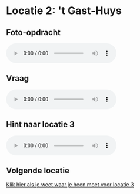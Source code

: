# Locatie 2: 't Gast-Huys

## Foto-opdracht
<audio controls>
  <source src="https://raw.githubusercontent.com/robogast/blasius-speurtocht/master/mp3/stap2-foto.mp3" type="audio/mpeg">
</audio>

## Vraag
<audio controls>
  <source src="https://raw.githubusercontent.com/robogast/blasius-speurtocht/master/mp3/stap2-vraag.mp3" type="audio/mpeg">
</audio>

## Hint naar locatie 3
<audio controls>
  <source src="https://raw.githubusercontent.com/robogast/blasius-speurtocht/master/mp3/stap3-hint.mp3" type="audio/mpeg">
</audio>

## Volgende locatie
[Klik hier als je weet waar je heen moet voor locatie 3](locatie-3)

